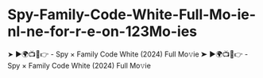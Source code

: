 # Spy-Family-Code-White-Full-Mo-ie-nl-ne-for-r-e-on-123Mo-ies
➤ ►🌍📺📱👉  - Spy × Family Code White   (2024) Full Mo𝚟ie  ➤ ►🌍📺📱👉  - Spy × Family Code White   (2024) Full Mo𝚟ie
